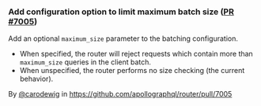 ### Add configuration option to limit maximum batch size ([PR #7005](https://github.com/apollographql/router/pull/7005))

Add an optional `maximum_size` parameter to the batching configuration.

* When specified, the router will reject requests which contain more than `maximum_size` queries in the client batch.
* When unspecified, the router performs no size checking (the current behavior).

By [@carodewig](https://github.com/carodewig) in https://github.com/apollographql/router/pull/7005
